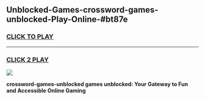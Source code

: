
## Unblocked-Games-crossword-games-unblocked-Play-Online-#bt87e
<h3>
<a href="https://premium.freeplayer.one?title=crossword-games-unblocked&ref=27F">CLICK TO PLAY</a></h3>
<hr>

<h3>
<a href="https://premium.freeplayer.one?title=crossword-games-unblocked&ref=27F">CLICK 2 PLAY</a>
  
</h3>

<a href="https://premium.freeplayer.one?title=crossword-games-unblocked&ref=27F"><img src="https://clearcache.store/games.png"></a>


**crossword-games-unblocked games unblocked: Your Gateway to Fun and Accessible Online Gaming**

